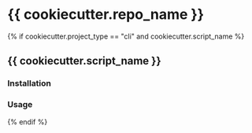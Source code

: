 # {{ cookiecutter.repo_name }}
{% if cookiecutter.project_type == "cli" and cookiecutter.script_name %}
## {{ cookiecutter.script_name }}

### Installation

### Usage
{% endif %}
